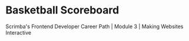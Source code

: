 # Basketball Scoreboard
Scrimba's Frontend Developer Career Path | Module 3 | Making Websites Interactive